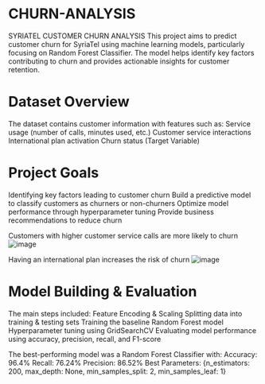 # CHURN-ANALYSIS
SYRIATEL CUSTOMER CHURN ANALYSIS
This project aims to predict customer churn for SyriaTel using machine learning models, particularly focusing on Random Forest Classifier. The model helps identify key factors contributing to churn and provides actionable insights for customer retention.
# Dataset Overview
The dataset contains customer information with features such as:
Service usage (number of calls, minutes used, etc.)
Customer service interactions
International plan activation
Churn status (Target Variable)

# Project Goals
 Identifying key factors leading to customer churn
 Build a predictive model to classify customers as churners or non-churners
 Optimize model performance through hyperparameter tuning
 Provide business recommendations to reduce churn


Customers with higher customer service calls are more likely to churn
![image](https://github.com/user-attachments/assets/b4db4a5a-14d1-4d93-8cb7-43623fe7e9e9)

Having an international plan increases the risk of churn
![image](https://github.com/user-attachments/assets/fba09c0c-b421-492b-83fb-1aeb25e6dc29)

# Model Building & Evaluation
The main steps included:
 Feature Encoding & Scaling
 Splitting data into training & testing sets
 Training the baseline Random Forest model
 Hyperparameter tuning using GridSearchCV
 Evaluating model performance using accuracy, precision, recall, and F1-score

 The best-performing model was a Random Forest Classifier with:
 Accuracy: 96.4%
 Recall: 76.24%
 Precision: 86.52%
 Best Parameters: {n_estimators: 200, max_depth: None, min_samples_split: 2, min_samples_leaf: 1}

